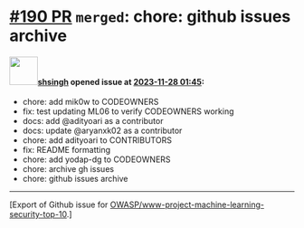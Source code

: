 # [\#190 PR](https://github.com/OWASP/www-project-machine-learning-security-top-10/pull/190) `merged`: chore: github issues archive

#### <img src="https://avatars.githubusercontent.com/u/412800?v=4" width="50">[shsingh](https://github.com/shsingh) opened issue at [2023-11-28 01:45](https://github.com/OWASP/www-project-machine-learning-security-top-10/pull/190):

- chore: add mik0w to CODEOWNERS
- fix: test updating ML06 to verify CODEOWNERS working
- docs: add @adityoari as a contributor
- docs: update @aryanxk02 as a contributor
- chore: add adityoari to CONTRIBUTORS
- fix: README formatting
- chore: add yodap-dg to CODEOWNERS
- chore: archive gh issues
- chore: github issues archive





-------------------------------------------------------------------------------



[Export of Github issue for [OWASP/www-project-machine-learning-security-top-10](https://github.com/OWASP/www-project-machine-learning-security-top-10).]
